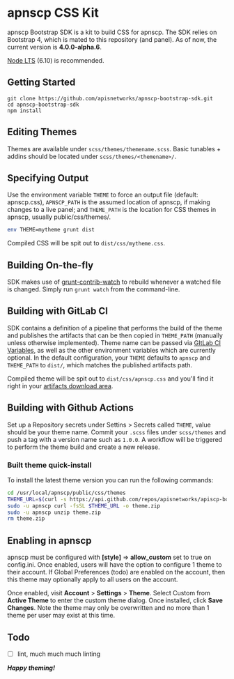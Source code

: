 # apnscp CSS Kit

apnscp Bootstrap SDK is a kit to build CSS for apnscp. The SDK relies on Bootstrap 4, which is mated to this repository (and panel). As of now, the current version is **4.0.0-alpha.6**.

[Node LTS](https://nodejs.org/en/download/) (6.10) is recommended.

## Getting Started

```shell
git clone https://github.com/apisnetworks/apnscp-bootstrap-sdk.git
cd apnscp-bootstrap-sdk
npm install
```



## Editing Themes

Themes are available under `scss/themes/themename.scss`. Basic tunables + addins should be located under `scss/themes/<themename>/`.



## Specifying Output

Use the environment variable `THEME` to force an output file (default: apnscp.css), `APNSCP_PATH` is the assumed location of apnscp, if making changes to a live panel; and `THEME_PATH` is the location for CSS themes in apnscp, usually public/css/themes/.

```bash
env THEME=mytheme grunt dist
```

Compiled CSS will be spit out to `dist/css/mytheme.css`.



## Building On-the-fly

SDK makes use of [grunt-contrib-watch](https://www.npmjs.com/package/grunt-contrib-watch) to rebuild whenever a watched file is changed. Simply run `grunt watch` from the command-line.

## Building with GitLab CI

SDK contains a definition of a pipeline that performs the build of the theme and publishes the artifacts that can be then copied in `THEME_PATH` (manually unless otherwise implemented). Theme name can be passed via [GItLab CI Variables](https://docs.gitlab.com/ee/ci/variables/#via-the-ui), as well as the other environment variables which are currently optional. In the default configuration, your `THEME` defaults to `apnscp` and `THEME_PATH` to `dist/`, which matches the published artifacts path.

Compiled theme will be spit out to `dist/css/apnscp.css` and you'll find it right in your [artifacts download area](https://docs.gitlab.com/ee/user/project/pipelines/job_artifacts.html#downloading-artifacts).

## Building with Github Actions

Set up a Repository secrets under Settins > Secrets called `THEME`, value should be your theme name. Commit your `.scss` files under `scss/themes` and push a tag with a version name such as `1.0.0`. A workflow will be triggered to perform the theme build and create a new release.

### Built theme quick-install

To install the latest theme version you can run the following commands:

```bash
cd /usr/local/apnscp/public/css/themes
THEME_URL=$(curl -s https://api.github.com/repos/apisnetworks/apiscp-bootstrap-sdk/releases/latest | jq -r '.assets[] | select(.content_type == "application/zip") | {browser_download_url} | .browser_download_url')
sudo -u apnscp curl -fsSL $THEME_URL -o theme.zip
sudo -u apnscp unzip theme.zip
rm theme.zip
```

## Enabling in apnscp

apnscp must be configured with **[style]** => **allow_custom** set to true on config.ini. Once enabled, users will have the option to configure 1 theme to their account. If Global Preferences (todo) are enabled on the account, then this theme may optionally apply to all users on the account.

Once enabled, visit **Account** > **Settings** > **Theme**. Select Custom from **Active Theme** to enter the custom theme dialog. Once installed, click **Save Changes**. Note the theme may only be overwritten and no more than 1 theme per user may exist at this time.

## Todo
- [ ] lint, much much much linting

***Happy theming!***
